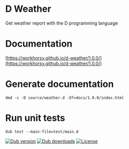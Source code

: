 # D Weather
Get weather report with the D programming language

# Documentation

[https://workhorsy.github.io/d-weather/1.0.0/](https://workhorsy.github.io/d-weather/1.0.0/)

# Generate documentation

```
dmd -c -D source/weather.d -Df=docs/1.0.0/index.html
```

# Run unit tests

```
dub test --main-file=test/main.d
```

[![Dub version](https://img.shields.io/dub/v/d-weather.svg)](https://code.dlang.org/packages/d-weather)
[![Dub downloads](https://img.shields.io/dub/dt/d-weather.svg)](https://code.dlang.org/packages/d-weather)
[![License](https://img.shields.io/badge/license-BSL_1.0-blue.svg)](https://raw.githubusercontent.com/workhorsy/d-weather/master/LICENSE)
